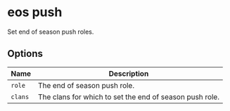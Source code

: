 # eos push

Set end of season push roles.

## Options

| Name    | Description                                             |
| ------- | ------------------------------------------------------- |
| `role`  | The end of season push role.                            |
| `clans` | The clans for which to set the end of season push role. |
